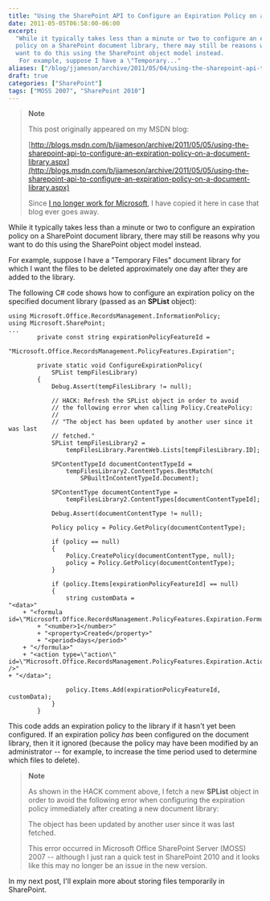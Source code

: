 ```yaml
---
title: "Using the SharePoint API to Configure an Expiration Policy on a Document Library"
date: 2011-05-05T06:58:00-06:00
excerpt:
  "While it typically takes less than a minute or two to configure an expiration
  policy on a SharePoint document library, there may still be reasons why you
  want to do this using the SharePoint object model instead. 
   For example, suppose I have a \"Temporary..."
aliases: ["/blog/jjameson/archive/2011/05/04/using-the-sharepoint-api-to-configure-an-expiration-policy-on-a-document-library.aspx", "/blog/jjameson/archive/2011/05/05/using-the-sharepoint-api-to-configure-an-expiration-policy-on-a-document-library.aspx"]
draft: true
categories: ["SharePoint"]
tags: ["MOSS 2007", "SharePoint 2010"]
---
```


> **Note**
>
> This post originally appeared on my MSDN blog:
>
> [http://blogs.msdn.com/b/jjameson/archive/2011/05/05/using-the-sharepoint-api-to-configure-an-expiration-policy-on-a-document-library.aspx](http://blogs.msdn.com/b/jjameson/archive/2011/05/05/using-the-sharepoint-api-to-configure-an-expiration-policy-on-a-document-library.aspx)
>
> Since
> [I no longer work for Microsoft](/blog/jjameson/2011/09/02/last-day-with-microsoft),
> I have copied it here in case that blog ever goes away.

While it typically takes less than a minute or two to configure an expiration
policy on a SharePoint document library, there may still be reasons why you want
to do this using the SharePoint object model instead.

For example, suppose I have a "Temporary Files" document library for which I
want the files to be deleted approximately one day after they are added to the
library.

The following C# code shows how to configure an expiration policy on the
specified document library (passed as an **SPList** object):

```
using Microsoft.Office.RecordsManagement.InformationPolicy;
using Microsoft.SharePoint;
...
        private const string expirationPolicyFeatureId =
            "Microsoft.Office.RecordsManagement.PolicyFeatures.Expiration";

        private static void ConfigureExpirationPolicy(
            SPList tempFilesLibrary)
        {
            Debug.Assert(tempFilesLibrary != null);

            // HACK: Refresh the SPList object in order to avoid
            // the following error when calling Policy.CreatePolicy:
            //
            // "The object has been updated by another user since it was last
            // fetched."
            SPList tempFilesLibrary2 =
                tempFilesLibrary.ParentWeb.Lists[tempFilesLibrary.ID];

            SPContentTypeId documentContentTypeId =
                tempFilesLibrary2.ContentTypes.BestMatch(
                    SPBuiltInContentTypeId.Document);

            SPContentType documentContentType =
                tempFilesLibrary2.ContentTypes[documentContentTypeId];

            Debug.Assert(documentContentType != null);

            Policy policy = Policy.GetPolicy(documentContentType);

            if (policy == null)
            {
                Policy.CreatePolicy(documentContentType, null);
                policy = Policy.GetPolicy(documentContentType);
            }

            if (policy.Items[expirationPolicyFeatureId] == null)
            {
                string customData =
"<data>"
    + "<formula id=\"Microsoft.Office.RecordsManagement.PolicyFeatures.Expiration.Formula.BuiltIn\">"
        + "<number>1</number>"
        + "<property>Created</property>"
        + "<period>days</period>"
    + "</formula>"
    + "<action type=\"action\" id=\"Microsoft.Office.RecordsManagement.PolicyFeatures.Expiration.Action.MoveToRecycleBin\" />"
+ "</data>";

                policy.Items.Add(expirationPolicyFeatureId, customData);
            }
        }
```

This code adds an expiration policy to the library if it hasn't yet been
configured. If an expiration policy *has* been configured on the document
library, then it it ignored (because the policy may have been modified by an
administrator -- for example, to increase the time period used to determine
which files to delete).

> **Note**
>
> As shown in the HACK comment above, I fetch a new **SPList** object in order
> to avoid the following error when configuring the expiration policy
> immediately after creating a new document library:
>
> The object has been updated by another user since it was last fetched.
>
> This error occurred in Microsoft Office SharePoint Server (MOSS) 2007 --
> although I just ran a quick test in SharePoint 2010 and it looks like this may
> no longer be an issue in the new version.

In my next post, I'll explain more about storing files temporarily in
SharePoint.
